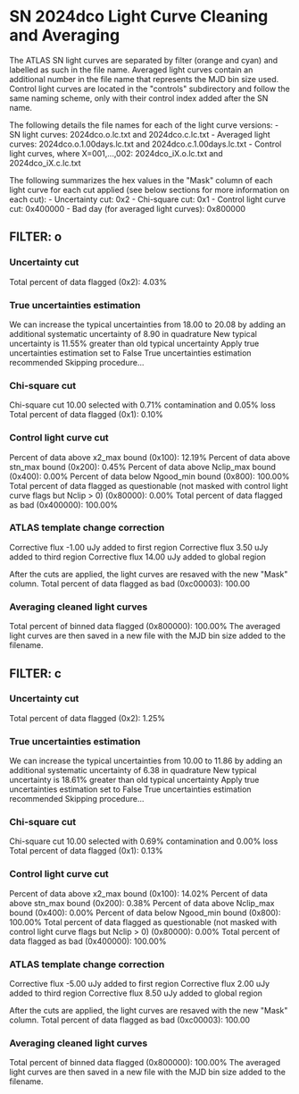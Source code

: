 # SN 2024dco Light Curve Cleaning and Averaging

The ATLAS SN light curves are separated by filter (orange and cyan) and labelled as such in the file name. Averaged light curves contain an additional number in the file name that represents the MJD bin size used. Control light curves are located in the "controls" subdirectory and follow the same naming scheme, only with their control index added after the SN name.

The following details the file names for each of the light curve versions:
	- SN light curves: 2024dco.o.lc.txt and 2024dco.c.lc.txt
	- Averaged light curves: 2024dco.o.1.00days.lc.txt and 2024dco.c.1.00days.lc.txt
	- Control light curves, where X=001,...,002: 2024dco_iX.o.lc.txt and 2024dco_iX.c.lc.txt

The following summarizes the hex values in the "Mask" column of each light curve for each cut applied (see below sections for more information on each cut): 
	- Uncertainty cut: 0x2
	- Chi-square cut: 0x1
	- Control light curve cut: 0x400000
	- Bad day (for averaged light curves): 0x800000

## FILTER: o

### Uncertainty cut
Total percent of data flagged (0x2): 4.03%

### True uncertainties estimation
We can increase the typical uncertainties from 18.00 to 20.08 by adding an additional systematic uncertainty of 8.90 in quadrature
New typical uncertainty is 11.55% greater than old typical uncertainty
Apply true uncertainties estimation set to False
True uncertainties estimation recommended
Skipping procedure...

### Chi-square cut
Chi-square cut 10.00 selected with 0.71% contamination and 0.05% loss
Total percent of data flagged (0x1): 0.10%

### Control light curve cut
Percent of data above x2_max bound (0x100): 12.19%
Percent of data above stn_max bound (0x200): 0.45%
Percent of data above Nclip_max bound (0x400): 0.00%
Percent of data below Ngood_min bound (0x800): 100.00%
Total percent of data flagged as questionable (not masked with control light curve flags but Nclip > 0) (0x80000): 0.00%
Total percent of data flagged as bad (0x400000): 100.00%

### ATLAS template change correction
Corrective flux -1.00 uJy added to first region
Corrective flux 3.50 uJy added to third region
Corrective flux 14.00 uJy added to global region

After the cuts are applied, the light curves are resaved with the new "Mask" column.
Total percent of data flagged as bad (0xc00003): 100.00

### Averaging cleaned light curves
Total percent of binned data flagged (0x800000): 100.00%
The averaged light curves are then saved in a new file with the MJD bin size added to the filename.

## FILTER: c

### Uncertainty cut
Total percent of data flagged (0x2): 1.25%

### True uncertainties estimation
We can increase the typical uncertainties from 10.00 to 11.86 by adding an additional systematic uncertainty of 6.38 in quadrature
New typical uncertainty is 18.61% greater than old typical uncertainty
Apply true uncertainties estimation set to False
True uncertainties estimation recommended
Skipping procedure...

### Chi-square cut
Chi-square cut 10.00 selected with 0.69% contamination and 0.00% loss
Total percent of data flagged (0x1): 0.13%

### Control light curve cut
Percent of data above x2_max bound (0x100): 14.02%
Percent of data above stn_max bound (0x200): 0.38%
Percent of data above Nclip_max bound (0x400): 0.00%
Percent of data below Ngood_min bound (0x800): 100.00%
Total percent of data flagged as questionable (not masked with control light curve flags but Nclip > 0) (0x80000): 0.00%
Total percent of data flagged as bad (0x400000): 100.00%

### ATLAS template change correction
Corrective flux -5.00 uJy added to first region
Corrective flux 2.00 uJy added to third region
Corrective flux 8.50 uJy added to global region

After the cuts are applied, the light curves are resaved with the new "Mask" column.
Total percent of data flagged as bad (0xc00003): 100.00

### Averaging cleaned light curves
Total percent of binned data flagged (0x800000): 100.00%
The averaged light curves are then saved in a new file with the MJD bin size added to the filename.